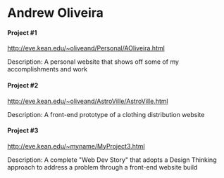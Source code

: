 # Andrew Oliveira

#### Project #1
http://eve.kean.edu/~oliveand/Personal/AOliveira.html

Description: A personal website that shows off some of my accomplishments and work

#### Project #2
http://eve.kean.edu/~oliveand/AstroVille/AstroVille.html

Description: A front-end prototype of a clothing distribution website

#### Project #3
http://eve.kean.edu/~myname/MyProject3.html

Description: A complete "Web Dev Story" that adopts a Design Thinking approach to address a problem through a front-end website build
